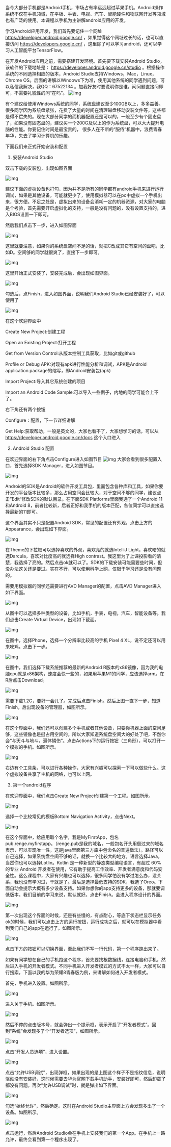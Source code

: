 当今大部分手机都是Android手机，市场占有率远远超过苹果手机。Android操作系统不仅在手机领域，在平板、手表、电视、汽车、智能硬件和物联网开发等领域也有广泛的使用。本课程以手机为主讲解android应用的开发。

学习Android应用开发，我们首先要记住一个网址 https://developer.android.google.cn/ ，如果觉得这个网址过长的话，也可以直接访问 https://developers.google.cn/ ，这里除了可以学习android，还可以学习人工智能平台TensorFlow。

在开发Android应用之前，需要搭建开发环境。首先要下载安装Android Studio， 该软件的下载地址是：
https://developer.android.google.cn/studio 。根据操作系统的不同选择相应的版本，Android Studio支持Windows，Mac，Linux，Chrome OS。后面的讲解以Windows下为准，使用其他系统的同学遇到问题，可以私信我解决，我QQ：67522134 。加我好友时要说明你是谁，问问题直接问即可，不需要礼貌性的问“在吗”。
![img](images/task0downloadandroidstudio.PNG)

有个建议给使用Windows系统的同学，系统盘建议至少100GB以上，多多益善。很多同学因为系统盘紧张，花费了大量的时间在清理磁盘移动安装文件等，这些都是得不偿失的。现在大部分同学的而机器配置还是可以的，一般至少有个固态盘了，如果没有固态盘的，建议买一个200G及以上的作为系统盘，可以大大提升电脑的性能。你要记住时间是最宝贵的， 很多人在不断的“服侍”机器中，浪费青春年华，失去了学习计算机的乐趣。

下面我们来正式开始安装和配置

1. 安装Android Studio

双击下载的安装包，出现如图界面

![img](images/task0androidstudio-0.PNG)

建议下面的虚拟设备也打勾，因为并不是所有的同学都有android手机来进行运行调试，如果是其他设备，可能就更少了，使用模拟器可以在pc中虚拟一个手机出来，很方便。不足之处是，虚拟出来的设备会消耗一定的机器资源，对大家的电脑是个考验，首先需要开启虚拟化的支持，一般是没有问题的，没有设置支持的，进入BIOS设置一下即可。

然后我们点击下一步，进入如图界面

![img](images/task0androidstudio-1.PNG)

这里就要注意，如果你的系统盘空间不足的话，就把C改成其它有空间的盘吧，比如D。空间够的同学就很爽了，直接下一步即可。

![img](images/task0androidstudio-2.PNG)

这里开始正式安装了，安装完成后，会出现如图界面。

![img](images/task0androidstudio-3.PNG)

勾选后，点Finish，进入如图界面，说明我们Android Studio已经安装好了，可以使用了

![img](images/task0androidstudio-4.PNG)

在这个欢迎界面中

Create New Project:创建工程

Open an Existing Project:打开工程

Get from Version Control:从版本控制工具获取，比如git或github

Profile or Debug APK:对现有apk进行性能分析和调试，APK是Android application package的缩写，即Android安装包(apk)

Import Project:导入其它系统创建的项目

Import an Android Code Sample:可以导入一些例子，内地的同学可能会上不了。

右下角还有两个按钮

Configure：配置，下一节详细讲解

Get Help:获取帮助，一般是英文的，大家也看不了，大家想学习的话，可以从 https://developer.android.google.cn/docs 这个入口进入

2. Android Studio 配置

在欢迎界面的右下角点击Configure进入如图节目
![img](images/task0.2.configure.PNG)
大家会看到很多配置入口，首先选择SDK Manager，进入如图节目。

![img](images/task0.2.configureandroidsdk.PNG)

Android的SDK是Android的软件开发工具包，里面包含各种库和工具，如果你要开发的平台版本比较多，那么占用空间会比较大，对于空间不够的同学，建议点击”Edit“修改SDK的默认目录。在下面SDK Platforms里面我选了一个Android 11和Android 8，前者比较新，后者正好和我手机的版本匹配，各位同学可以直接选择最新的11即可。

这个界面其实不只是配置Android SDK，常见的配置还有外观，点击上方的 Appearance，会出现如下界面。

![img](images/task0.2.configureappearance.PNG)

在Theme的下拉框可以选择喜欢的外观，喜欢亮的就选IntelliJ Light，喜欢暗的就选Darcula，喜欢对比度高的就选择High contrast。我这里为了上课投影看的清楚，我选择了亮的。然后点击ok就可以了。SDK的下载安装可能需要些时间，但没办法这关还是要过。实在不行，可以使用科学上网，仅限于学习还是没有问题的。

需要用模拟器的同学还需要进行AVD Manager的配置，点击AVD Manager进入如下界面。

![img](images/task0.2.configureavd.PNG)

从图中可以选择多种类型的设备，比如手机，手表，电视，汽车，智能设备等。我们点击Create Virtual Device，出现如下截面。

![img](images/task0.2.configureavdphone.PNG)

在图中，选择Phone，选择一个分辨率比较高的手机 Pixel 4 XL，说不定还可以用来吃鸡。点击下一步。

![img](images/task0.2.configureavdimage.PNG)

在图中，我们选择下载系统推荐的最新的Android R版本的x86镜像，因为我的电脑cpu就是x86架构，速度会快一些的，如果用苹果M1的同学，应该选择arm。在R后点击Download。

![img](images/task0.2.configureavdimagedownload.PNG)

需要下载1.2G，要好一会儿了。完成后点击Finish。然后上图一直下一步，知道Finish，后出现设备的管理器，如图所示。

![img](images/task0.2.configureavdmanager.PNG)

在这个界面中，我们还可以创建多个手机或者其他设备，只要你机器上面的空间足够，这些镜像也是挺占用空间的。所以大家知道系统盘空间大的好处了吧，不然你会“与天斗与地斗，遍体鳞伤”。点击Actions下的运行按钮（三角形），可以打开一个模拟的手机。如图所示。

![img](images/task0.2.configureavdmanagerphone.PNG)

右边有个工具条，可以进行各种操作，大家有兴趣可以探索一下可以做些什么。这个虚拟设备共享了主机的网络，也可以上网。


3. 第一个android程序

在欢迎界面中，我们点击Create New Project创建第一个工程。如图所示。

![img](images/task0.3.projecttemplate.PNG)

选择一个比较常见的模板Bottom Navigation Activity，点击Next。

![img](images/task0.3.configureyourproject.PNG)

在这个界面中，给应用取个名字，我是MyFirstApp，包名pub.renge.myfirstapp。（renge.pub是我的域名，一般包名开头用倒过来的域名表示，可以实现唯一性，这是java里面第三方库中包命名的普遍做法）。路径可以自己选择，如果系统盘空间不够的话，就换一个比较大的地方。语言选择Java，当然你也可以选择Lotlin。Kotlin 是一种新型的静态类型编程语言，有超过 60% 的专业 Android 开发者在使用，它有助于提高工作效率、开发者满意度和代码安全性。这么课程中，大家有兴趣也可以选择，很多同学怕没有学过怎么办，没关系，我也没有学习过，干就是了。最后是选择最低支持的SDK，我选了Oreo。下面自动会提示大概有多少设备支持。如果你想你的app支持更多的设备，那就要调低版本。我们目前的学习来说，默认就好。点击Finish。会进入程序设计的界面。

![img](images/task0.3.firstapp.PNG)

第一次出现这个界面的时候，还是有些慢的，有点耐心，等底下状态栏显示任务ok的时候，我们可以点击上方的运行按钮，运行成功之后，就可以在模拟器中看到我们自己的app在运行了。如图所示。

![img](images/task0.3.firstapprun.PNG)

点击下方的按钮可以切换界面，至此我们不写一行代码，第一个程序跑出来了。

如果有同学想在自己的手机跑这个程序，首先要找根数据线，连接电脑和手机，然后进入手机的开发者模式。不同手机进入开发者模式的方式不太一样，大家可以自行搜索，下面以我的华为荣耀8青春版为例，来讲解如何进入开发者模式。

首先，手机进入设置。如图所示。

![img](images/task0.3.phonesetting.jpg)

进入关于手机。如图所示。

![img](images/task0.3.phonesettingabout.jpg)

然后不停的点击版本号，就会弹出一个提示框，表示开启了“开发者模式”。回到“系统”会发现多了个“开发者选项”，如图所示。

![img](images/task0.3.phonesettingdev.jpg)

点击“开发人员选项”，进入设置。

![img](images/task0.3.phonesettingusb.jpg)

点击“允许USB调试”，出现弹框，如果出现的是上图这个样子不是指纹信息，说明驱动没有安装好，这时候需要去华为官网下载手机助手，安装好即可，然后卸载了都没有问题。再次“允许USB调试”时，就是弹出如下界面。

![img](images/task0.3.phonesettingusbkey.jpg)

勾选“始终允许”，然后确定。这时在Android Studio主界面上方会发现多出了一个设备。如图所示。

![img](images/task0.3.firstapprunphone.PNG)

点击运行，然后Android Studio会在手机上安装我们的第一个App。在手机上一路允许，最终会看到第一个程序出现了。